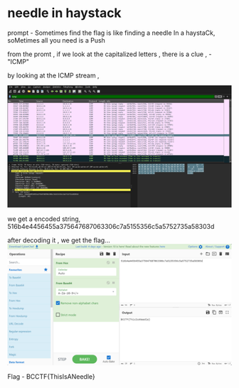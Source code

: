 # needle in haystack 

prompt - Sometimes find the flag is like finding a needle In a haystaCk, soMetimes all you need is a Push

from the promt  , if we look at the capitalized letters , there is a clue , - "ICMP"

by looking at the ICMP  stream ,

![ICMP](https://github.com/Uday-Ashish/CTF-Writeups/blob/main/BearcatCTF/forensics/needle_in_a_haystack/ICMP.png)

we get a encoded string, 516b4e4456455a375647687063306c7a5155356c5a5752735a58303d

after decoding it , we get the flag...
![2](https://github.com/Uday-Ashish/CTF-Writeups/blob/main/BearcatCTF/forensics/needle_in_a_haystack/2.png)

Flag - BCCTF{ThisIsANeedle} 



